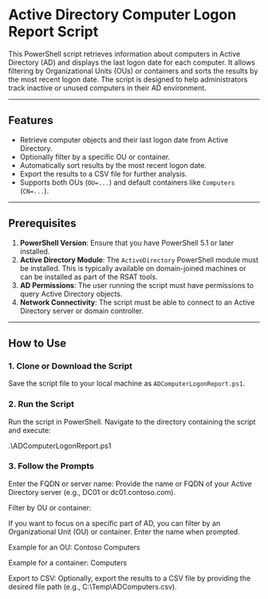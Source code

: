 # Active Directory Computer Logon Report Script

This PowerShell script retrieves information about computers in Active Directory (AD) and displays the last logon date for each computer. It allows filtering by Organizational Units (OUs) or containers and sorts the results by the most recent logon date. The script is designed to help administrators track inactive or unused computers in their AD environment.

---

## Features

- Retrieve computer objects and their last logon date from Active Directory.
- Optionally filter by a specific OU or container.
- Automatically sort results by the most recent logon date.
- Export the results to a CSV file for further analysis.
- Supports both OUs (`OU=...`) and default containers like `Computers` (`CN=...`).

---

## Prerequisites

1. **PowerShell Version**: Ensure that you have PowerShell 5.1 or later installed.
2. **Active Directory Module**: The `ActiveDirectory` PowerShell module must be installed. This is typically available on domain-joined machines or can be installed as part of the RSAT tools.
3. **AD Permissions**: The user running the script must have permissions to query Active Directory objects.
4. **Network Connectivity**: The script must be able to connect to an Active Directory server or domain controller.

---

## How to Use

### 1. Clone or Download the Script

Save the script file to your local machine as `ADComputerLogonReport.ps1`.

### 2. Run the Script

Run the script in PowerShell. Navigate to the directory containing the script and execute:

.\ADComputerLogonReport.ps1

### 3. Follow the Prompts

Enter the FQDN or server name: Provide the name or FQDN of your Active Directory server (e.g., DC01 or dc01.contoso.com).

Filter by OU or container:

If you want to focus on a specific part of AD, you can filter by an Organizational Unit (OU) or container. Enter the name when prompted.

Example for an OU: Contoso Computers

Example for a container: Computers

Export to CSV: Optionally, export the results to a CSV file by providing the desired file path (e.g., C:\Temp\ADComputers.csv).